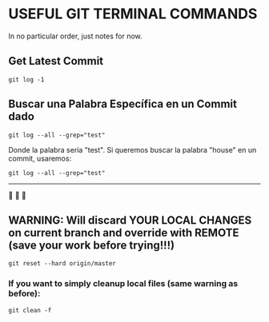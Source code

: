 # USEFUL GIT TERMINAL COMMANDS

In no particular order, just notes for now.

## Get Latest Commit
```
git log -1
```

## Buscar una Palabra Específica en un Commit dado
```
git log --all --grep="test"
```

Donde la palabra sería "test". Si queremos buscar la palabra "house" en un commit, usaremos:

```
git log --all --grep="test"
```

------

🚨 🚨 🚨 
## WARNING: Will discard YOUR LOCAL CHANGES on current branch and override with REMOTE (save your work before trying!!!)
```
git reset --hard origin/master
```

### If you want to simply cleanup local files (same warning as before):
```
git clean -f
```
